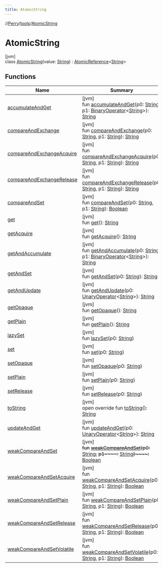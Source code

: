 ```yaml
---
title: AtomicString
---
```

//[Perry](../../../index.html)/[tools](../index.html)/[AtomicString](index.html)



# AtomicString



[jvm]\
class [AtomicString](index.html)(value: [String](https://kotlinlang.org/api/latest/jvm/stdlib/kotlin/-string/index.html)) : [AtomicReference](https://docs.oracle.com/javase/8/docs/api/java/util/concurrent/atomic/AtomicReference.html)&lt;[String](https://kotlinlang.org/api/latest/jvm/stdlib/kotlin/-string/index.html)&gt;



## Functions


| Name | Summary |
|---|---|
| [accumulateAndGet](index.html#837480380%2FFunctions%2F863300109) | [jvm]<br>fun [accumulateAndGet](index.html#837480380%2FFunctions%2F863300109)(p0: [String](https://kotlinlang.org/api/latest/jvm/stdlib/kotlin/-string/index.html), p1: [BinaryOperator](https://docs.oracle.com/javase/8/docs/api/java/util/function/BinaryOperator.html)&lt;[String](https://kotlinlang.org/api/latest/jvm/stdlib/kotlin/-string/index.html)&gt;): [String](https://kotlinlang.org/api/latest/jvm/stdlib/kotlin/-string/index.html) |
| [compareAndExchange](index.html#-758951107%2FFunctions%2F863300109) | [jvm]<br>fun [compareAndExchange](index.html#-758951107%2FFunctions%2F863300109)(p0: [String](https://kotlinlang.org/api/latest/jvm/stdlib/kotlin/-string/index.html), p1: [String](https://kotlinlang.org/api/latest/jvm/stdlib/kotlin/-string/index.html)): [String](https://kotlinlang.org/api/latest/jvm/stdlib/kotlin/-string/index.html) |
| [compareAndExchangeAcquire](index.html#829276017%2FFunctions%2F863300109) | [jvm]<br>fun [compareAndExchangeAcquire](index.html#829276017%2FFunctions%2F863300109)(p0: [String](https://kotlinlang.org/api/latest/jvm/stdlib/kotlin/-string/index.html), p1: [String](https://kotlinlang.org/api/latest/jvm/stdlib/kotlin/-string/index.html)): [String](https://kotlinlang.org/api/latest/jvm/stdlib/kotlin/-string/index.html) |
| [compareAndExchangeRelease](index.html#1737097250%2FFunctions%2F863300109) | [jvm]<br>fun [compareAndExchangeRelease](index.html#1737097250%2FFunctions%2F863300109)(p0: [String](https://kotlinlang.org/api/latest/jvm/stdlib/kotlin/-string/index.html), p1: [String](https://kotlinlang.org/api/latest/jvm/stdlib/kotlin/-string/index.html)): [String](https://kotlinlang.org/api/latest/jvm/stdlib/kotlin/-string/index.html) |
| [compareAndSet](index.html#1618788384%2FFunctions%2F863300109) | [jvm]<br>fun [compareAndSet](index.html#1618788384%2FFunctions%2F863300109)(p0: [String](https://kotlinlang.org/api/latest/jvm/stdlib/kotlin/-string/index.html), p1: [String](https://kotlinlang.org/api/latest/jvm/stdlib/kotlin/-string/index.html)): [Boolean](https://kotlinlang.org/api/latest/jvm/stdlib/kotlin/-boolean/index.html) |
| [get](index.html#-1907247133%2FFunctions%2F863300109) | [jvm]<br>fun [get](index.html#-1907247133%2FFunctions%2F863300109)(): [String](https://kotlinlang.org/api/latest/jvm/stdlib/kotlin/-string/index.html) |
| [getAcquire](index.html#-106964767%2FFunctions%2F863300109) | [jvm]<br>fun [getAcquire](index.html#-106964767%2FFunctions%2F863300109)(): [String](https://kotlinlang.org/api/latest/jvm/stdlib/kotlin/-string/index.html) |
| [getAndAccumulate](index.html#-322026342%2FFunctions%2F863300109) | [jvm]<br>fun [getAndAccumulate](index.html#-322026342%2FFunctions%2F863300109)(p0: [String](https://kotlinlang.org/api/latest/jvm/stdlib/kotlin/-string/index.html), p1: [BinaryOperator](https://docs.oracle.com/javase/8/docs/api/java/util/function/BinaryOperator.html)&lt;[String](https://kotlinlang.org/api/latest/jvm/stdlib/kotlin/-string/index.html)&gt;): [String](https://kotlinlang.org/api/latest/jvm/stdlib/kotlin/-string/index.html) |
| [getAndSet](index.html#-1784053396%2FFunctions%2F863300109) | [jvm]<br>fun [getAndSet](index.html#-1784053396%2FFunctions%2F863300109)(p0: [String](https://kotlinlang.org/api/latest/jvm/stdlib/kotlin/-string/index.html)): [String](https://kotlinlang.org/api/latest/jvm/stdlib/kotlin/-string/index.html) |
| [getAndUpdate](index.html#-1031994162%2FFunctions%2F863300109) | [jvm]<br>fun [getAndUpdate](index.html#-1031994162%2FFunctions%2F863300109)(p0: [UnaryOperator](https://docs.oracle.com/javase/8/docs/api/java/util/function/UnaryOperator.html)&lt;[String](https://kotlinlang.org/api/latest/jvm/stdlib/kotlin/-string/index.html)&gt;): [String](https://kotlinlang.org/api/latest/jvm/stdlib/kotlin/-string/index.html) |
| [getOpaque](index.html#1096068674%2FFunctions%2F863300109) | [jvm]<br>fun [getOpaque](index.html#1096068674%2FFunctions%2F863300109)(): [String](https://kotlinlang.org/api/latest/jvm/stdlib/kotlin/-string/index.html) |
| [getPlain](index.html#-2082365203%2FFunctions%2F863300109) | [jvm]<br>fun [getPlain](index.html#-2082365203%2FFunctions%2F863300109)(): [String](https://kotlinlang.org/api/latest/jvm/stdlib/kotlin/-string/index.html) |
| [lazySet](index.html#-1344666887%2FFunctions%2F863300109) | [jvm]<br>fun [lazySet](index.html#-1344666887%2FFunctions%2F863300109)(p0: [String](https://kotlinlang.org/api/latest/jvm/stdlib/kotlin/-string/index.html)) |
| [set](index.html#-21527027%2FFunctions%2F863300109) | [jvm]<br>fun [set](index.html#-21527027%2FFunctions%2F863300109)(p0: [String](https://kotlinlang.org/api/latest/jvm/stdlib/kotlin/-string/index.html)) |
| [setOpaque](index.html#-1707480818%2FFunctions%2F863300109) | [jvm]<br>fun [setOpaque](index.html#-1707480818%2FFunctions%2F863300109)(p0: [String](https://kotlinlang.org/api/latest/jvm/stdlib/kotlin/-string/index.html)) |
| [setPlain](index.html#-1832076117%2FFunctions%2F863300109) | [jvm]<br>fun [setPlain](index.html#-1832076117%2FFunctions%2F863300109)(p0: [String](https://kotlinlang.org/api/latest/jvm/stdlib/kotlin/-string/index.html)) |
| [setRelease](index.html#-1619992920%2FFunctions%2F863300109) | [jvm]<br>fun [setRelease](index.html#-1619992920%2FFunctions%2F863300109)(p0: [String](https://kotlinlang.org/api/latest/jvm/stdlib/kotlin/-string/index.html)) |
| [toString](index.html#806003093%2FFunctions%2F863300109) | [jvm]<br>open override fun [toString](index.html#806003093%2FFunctions%2F863300109)(): [String](https://kotlinlang.org/api/latest/jvm/stdlib/kotlin/-string/index.html) |
| [updateAndGet](index.html#727984172%2FFunctions%2F863300109) | [jvm]<br>fun [updateAndGet](index.html#727984172%2FFunctions%2F863300109)(p0: [UnaryOperator](https://docs.oracle.com/javase/8/docs/api/java/util/function/UnaryOperator.html)&lt;[String](https://kotlinlang.org/api/latest/jvm/stdlib/kotlin/-string/index.html)&gt;): [String](https://kotlinlang.org/api/latest/jvm/stdlib/kotlin/-string/index.html) |
| [weakCompareAndSet](index.html#422366600%2FFunctions%2F863300109) | [jvm]<br>~~fun~~ [~~weakCompareAndSet~~](index.html#422366600%2FFunctions%2F863300109)~~(~~~~p0~~~~:~~ [String](https://kotlinlang.org/api/latest/jvm/stdlib/kotlin/-string/index.html)~~,~~ ~~p1~~~~:~~ [String](https://kotlinlang.org/api/latest/jvm/stdlib/kotlin/-string/index.html)~~)~~~~:~~ [Boolean](https://kotlinlang.org/api/latest/jvm/stdlib/kotlin/-boolean/index.html) |
| [weakCompareAndSetAcquire](index.html#1363094214%2FFunctions%2F863300109) | [jvm]<br>fun [weakCompareAndSetAcquire](index.html#1363094214%2FFunctions%2F863300109)(p0: [String](https://kotlinlang.org/api/latest/jvm/stdlib/kotlin/-string/index.html), p1: [String](https://kotlinlang.org/api/latest/jvm/stdlib/kotlin/-string/index.html)): [Boolean](https://kotlinlang.org/api/latest/jvm/stdlib/kotlin/-boolean/index.html) |
| [weakCompareAndSetPlain](index.html#-193692998%2FFunctions%2F863300109) | [jvm]<br>fun [weakCompareAndSetPlain](index.html#-193692998%2FFunctions%2F863300109)(p0: [String](https://kotlinlang.org/api/latest/jvm/stdlib/kotlin/-string/index.html), p1: [String](https://kotlinlang.org/api/latest/jvm/stdlib/kotlin/-string/index.html)): [Boolean](https://kotlinlang.org/api/latest/jvm/stdlib/kotlin/-boolean/index.html) |
| [weakCompareAndSetRelease](index.html#-2024051849%2FFunctions%2F863300109) | [jvm]<br>fun [weakCompareAndSetRelease](index.html#-2024051849%2FFunctions%2F863300109)(p0: [String](https://kotlinlang.org/api/latest/jvm/stdlib/kotlin/-string/index.html), p1: [String](https://kotlinlang.org/api/latest/jvm/stdlib/kotlin/-string/index.html)): [Boolean](https://kotlinlang.org/api/latest/jvm/stdlib/kotlin/-boolean/index.html) |
| [weakCompareAndSetVolatile](index.html#1388039492%2FFunctions%2F863300109) | [jvm]<br>fun [weakCompareAndSetVolatile](index.html#1388039492%2FFunctions%2F863300109)(p0: [String](https://kotlinlang.org/api/latest/jvm/stdlib/kotlin/-string/index.html), p1: [String](https://kotlinlang.org/api/latest/jvm/stdlib/kotlin/-string/index.html)): [Boolean](https://kotlinlang.org/api/latest/jvm/stdlib/kotlin/-boolean/index.html) |

